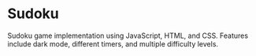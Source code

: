 # Sudoku
Sudoku game implementation using JavaScript, HTML, and CSS. Features include dark mode, different timers, and multiple difficulty levels.
